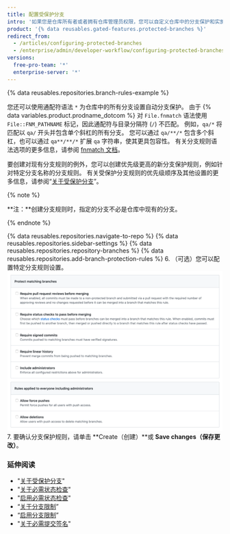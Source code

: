 ```yaml
---
title: 配置受保护分支
intro: '如果您是仓库所有者或者拥有仓库管理员权限，您可以自定义仓库中的分支保护和实施某些工作流程，例如要求在合并拉取请求之前进行多次拉取请求审查或某些状态检查。'
product: '{% data reusables.gated-features.protected-branches %}'
redirect_from:
  - /articles/configuring-protected-branches
  - /enterprise/admin/developer-workflow/configuring-protected-branches-and-required-status-checks
versions:
  free-pro-team: '*'
  enterprise-server: '*'
---
```



{% data reusables.repositories.branch-rules-example %}

您还可以使用通配符语法 `*` 为仓库中的所有分支设置自动分支保护。 由于 {% data variables.product.prodname_dotcom %} 对 `File.fnmatch` 语法使用 `File::FNM_PATHNAME` 标记，因此通配符与目录分隔符 (`/`) 不匹配。 例如，`qa/*` 将匹配以 `qa/` 开头并包含单个斜杠的所有分支。 您可以通过 `qa/**/*` 包含多个斜杠，也可以通过 `qa**/**/*` 扩展 `qa` 字符串，使其更具包容性。 有关分支规则语法选项的更多信息，请参阅 [fnmatch 文档](https://ruby-doc.org/core-2.5.1/File.html#method-c-fnmatch)。

要创建对现有分支规则的例外，您可以创建优先级更高的新分支保护规则，例如针对特定分支名称的分支规则。 有关受保护分支规则的优先级顺序及其他设置的更多信息，请参阅“[关于受保护分支](/github/administering-a-repository/about-protected-branches)”。

{% note %}

**注：**创建分支规则时，指定的分支不必是仓库中现有的分支。

{% endnote %}

{% data reusables.repositories.navigate-to-repo %}
{% data reusables.repositories.sidebar-settings %}
{% data reusables.repositories.repository-branches %}
{% data reusables.repositories.add-branch-protection-rules %}
6. （可选）您可以配置特定分支规则设置。 ![受保护分支规则设置](/assets/images/help/branches/branch-rule-settings.png)
7. 要确认分支保护规则，请单击 **Create（创建）**或 **Save changes（保存更改）**。

### 延伸阅读

- "[关于受保护分支](/github/administering-a-repository/about-protected-branches)"
- "[关于必需状态检查](/github/administering-a-repository/about-required-status-checks)"
- "[启用必需状态检查](/github/administering-a-repository/enabling-required-status-checks)"
- “[关于分支限制](/github/administering-a-repository/about-branch-restrictions)”
- “[启用分支限制](/github/administering-a-repository/enabling-branch-restrictions)”
- "[关于必需提交签名](/github/administering-a-repository/about-required-commit-signing)"
